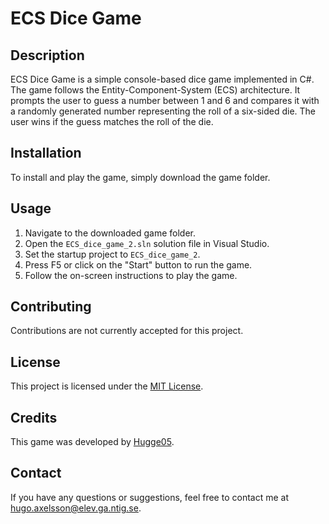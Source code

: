 # ECS Dice Game

## Description
ECS Dice Game is a simple console-based dice game implemented in C#. The game follows the Entity-Component-System (ECS) architecture. It prompts the user to guess a number between 1 and 6 and compares it with a randomly generated number representing the roll of a six-sided die. The user wins if the guess matches the roll of the die.

## Installation
To install and play the game, simply download the game folder.

## Usage
1. Navigate to the downloaded game folder.
2. Open the `ECS_dice_game_2.sln` solution file in Visual Studio.
3. Set the startup project to `ECS_dice_game_2`.
4. Press F5 or click on the "Start" button to run the game.
5. Follow the on-screen instructions to play the game.

## Contributing
Contributions are not currently accepted for this project.

## License
This project is licensed under the [MIT License](LICENSE).

## Credits
This game was developed by [Hugge05](https://github.com/Hugge05/).

## Contact
If you have any questions or suggestions, feel free to contact me at [hugo.axelsson@elev.ga.ntig.se](mailto).
